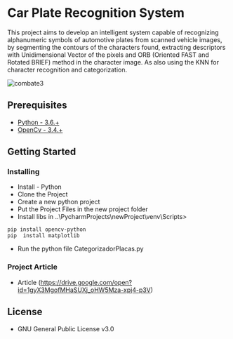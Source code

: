 # Car Plate Recognition System

This project aims to develop an intelligent system capable of recognizing alphanumeric symbols of automotive plates from scanned vehicle images, by segmenting the contours of the characters found, extracting descriptors with Unidimensional Vector of the pixels and 
ORB (Oriented FAST and Rotated BRIEF) method in the character image. As also using the KNN for character recognition and categorization.

<img src="https://image.ibb.co/iuw5sK/plate.png" alt="combate3" border="0" style="text-align:center;">

## Prerequisites

* [Python - 3.6.+](https://www.python.org/ftp/python/3.6.4/python-3.6.4.exe)
* [OpenCv - 3.4.+](https://opencv.org/)

## Getting Started


### Installing

* Install - Python
* Clone the Project 
* Create a new python project  
* Put the Project Files in the new project folder  
* Install libs in ..\PycharmProjects\newProject\venv\Scripts>
```
pip install opencv-python
pip  install matplotlib 
```
* Run the python file CategorizadorPlacas.py

### Project Article 

* Article (https://drive.google.com/open?id=1gyX3MgofMHaSUXj_oHW5Mza-xpj4-p3V)

## License

* GNU General Public License v3.0
